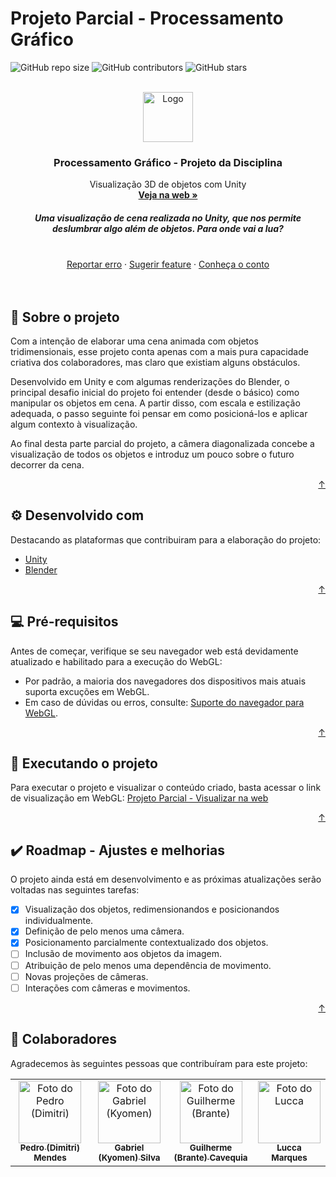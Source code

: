 <div id="top"></div>

# Projeto Parcial - Processamento Gráfico

<!---Shields em: https://shields.io --->

![GitHub repo size](https://img.shields.io/github/repo-size/GKyomen/pg-pp3?style=for-the-badge&label=tamanho%20do%20repo&color=blueviolet)
![GitHub contributors](https://img.shields.io/github/contributors/GKyomen/pg-pp3?style=for-the-badge&label=colaboradores&color=blueviolet)
![GitHub stars](https://img.shields.io/github/stars/GKyomen/pg-pp3?style=for-the-badge&label=estrelas&color=blueviolet)

<!-- LOGO -->
<br />
<div align="center">
  <a href="https://gkyomen.github.io/pg-pp3/">
    <img src="https://cdn.pixabay.com/photo/2017/01/31/19/22/cartoon-2026643_960_720.png" alt="Logo" width="80" height="80">
  </a>

  <h3 align="center">Processamento Gráfico - Projeto da Disciplina</h3>

  <p align="center">
    Visualização 3D de objetos com Unity
    <br />
    <a href="https://gkyomen.github.io/pg-pp3/"><strong>Veja na web »</strong></a>
    <br />
  </p>
  <h5> Uma visualização de cena realizada no Unity, que nos permite deslumbrar algo além de objetos. Para onde vai a lua? </h5>
    <br />
    <a href="https://github.com/GKyomen/pg-pp3/issues">Reportar erro</a>
    ·
    <a href="https://github.com/GKyomen/pg-pp3/issues">Sugerir feature</a>
    ·
    <a href="https://www.new-social.com/wp-content/uploads/2018/01/A-Menina-que-Queria-a-Lua.pdf">Conheça o conto</a>
</div>
<br />
<br />

## 📜 Sobre o projeto

Com a intenção de elaborar uma cena animada com objetos tridimensionais, esse projeto conta apenas com a mais pura capacidade criativa dos colaboradores, mas claro que existiam alguns obstáculos.

Desenvolvido em Unity e com algumas renderizações do Blender, o principal desafio inicial do projeto foi entender (desde o básico) como manipular os objetos em cena. A partir disso, com escala e estilização adequada, o passo seguinte foi pensar em como posicioná-los e aplicar algum contexto à visualização.

Ao final desta parte parcial do projeto, a câmera diagonalizada concebe a visualização de todos os objetos e introduz um pouco sobre o futuro decorrer da cena.

<p align="right"><a href="#top">↑</a></p>

## ⚙️ Desenvolvido com

Destacando as plataformas que contribuiram para a elaboração do projeto:
* [Unity](https://unity.com/pt)
* [Blender](https://www.blender.org/)

<p align="right"><a href="#top">↑</a></p>

## 💻 Pré-requisitos

Antes de começar, verifique se seu navegador web está devidamente atualizado e habilitado para a execução do WebGL:
* Por padrão, a maioria dos navegadores dos dispositivos mais atuais suporta excuções em WebGL.
* Em caso de dúvidas ou erros, consulte: [Suporte do navegador para WebGL](https://qastack.com.br/superuser/836832/how-can-i-enable-webgl-in-my-browser).

<p align="right"><a href="#top">↑</a></p>

## 🚀 Executando o projeto

Para executar o projeto e visualizar o conteúdo criado, basta acessar o link de visualização em WebGL: [Projeto Parcial - Visualizar na web](https://gkyomen.github.io/pg-pp3/)

<p align="right"><a href="#top">↑</a></p>

## ✔️ Roadmap - Ajustes e melhorias

O projeto ainda está em desenvolvimento e as próximas atualizações serão voltadas nas seguintes tarefas:

- [x] Visualização dos objetos, redimensionandos e posicionandos individualmente.
- [x] Definição de pelo menos uma câmera.
- [x] Posicionamento parcialmente contextualizado dos objetos.
- [ ] Inclusão de movimento aos objetos da imagem.
- [ ] Atribuição de pelo menos uma dependência de movimento.
- [ ] Novas projeções de câmeras.
- [ ] Interações com câmeras e movimentos.

<p align="right"><a href="#top">↑</a></p>

## 🤝 Colaboradores

Agradecemos às seguintes pessoas que contribuíram para este projeto:

<table>
  <tr>
    <td align="center">
      <a href="https://github.com/Pedrohme">
        <img src="https://avatars.githubusercontent.com/u/48974272" width="100px;" alt="Foto do Pedro (Dimitri)"/><br>
        <sub>
          <b>Pedro (Dimitri) Mendes</b>
        </sub>
      </a>
    </td>
    <td align="center">
      <a href="https://github.com/GKyomen">
        <img src="https://avatars.githubusercontent.com/u/30750834" width="100px;" alt="Foto do Gabriel (Kyomen)"/><br>
        <sub>
          <b>Gabriel (Kyomen) Silva</b>
        </sub>
      </a>
    </td>
    <td align="center">
      <a href="https://github.com/cavebran">
        <img src="https://avatars.githubusercontent.com/u/50341294" width="100px;" alt="Foto do Guilherme (Brante)"/><br>
        <sub>
          <b>Guilherme (Brante) Cavequia</b>
        </sub>
      </a>
    </td>
    <td align="center">
      <a href="https://github.com/luccamapt">
        <img src="https://avatars.githubusercontent.com/u/62125928" width="100px;" alt="Foto do Lucca"/><br>
        <sub>
          <b>Lucca Marques</b>
        </sub>
      </a>
    </td>
  </tr>
</table>